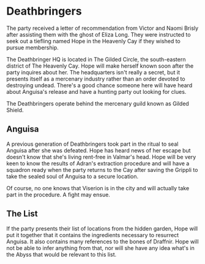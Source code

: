 # Deathbringers
The party received a letter of recommendation from Victor and Naomi Brisly after assisting them with the ghost of Eliza Long. They were instructed to seek out a tiefling named Hope in the Heavenly Cay if they wished to pursue membership.

The Deathbringer HQ is located in The Gilded Circle, the south-eastern district of The Heavenly Cay. Hope will make herself known soon after the party inquires about her. The headquarters isn't really a secret, but it presents itself as a mercenary industry rather than an order devoted to destroying undead. There's a good chance someone here will have heard about Anguisa's release and have a hunting party out looking for clues.

The Deathbringers operate behind the mercenary guild known as Gilded Shield.

## Anguisa
A previous generation of Deathbringers took part in the ritual to seal Anguisa after she was defeated. Hope has heard news of her escape but doesn't know that she's living rent-free in Valmar's head. Hope will be very keen to know the results of Adran's extraction procedure and will have a squadron ready when the party returns to the Cay after saving the Grippli to take the sealed soul of Anguisa to a secure location.

Of course, no one knows that Viserion is in the city and will actually take part in the procedure. A fight may ensue.

## The List
If the party presents their list of locations from the hidden garden, Hope will put it together that it contains the ingredients necessary to resurrect Anguisa. It also contains many references to the bones of Draffnir. Hope will not be able to infer anything from that, nor will she have any idea what's in the Abyss that would be relevant to this list.
